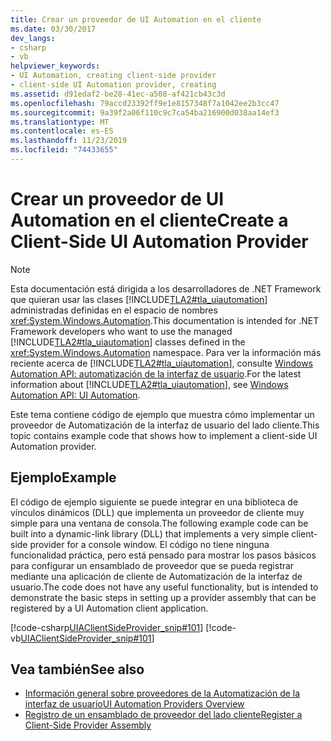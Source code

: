 ```yaml
---
title: Crear un proveedor de UI Automation en el cliente
ms.date: 03/30/2017
dev_langs:
- csharp
- vb
helpviewer_keywords:
- UI Automation, creating client-side provider
- client-side UI Automation provider, creating
ms.assetid: d91edaf2-be28-41ec-a508-af421cb43c3d
ms.openlocfilehash: 79accd23392ff9e1e8157348f7a1042ee2b3cc47
ms.sourcegitcommit: 9a39f2a06f110c9c7ca54ba216900d038aa14ef3
ms.translationtype: MT
ms.contentlocale: es-ES
ms.lasthandoff: 11/23/2019
ms.locfileid: "74433655"
---
```

# <a name="create-a-client-side-ui-automation-provider"></a><span data-ttu-id="1ef1f-102">Crear un proveedor de UI Automation en el cliente</span><span class="sxs-lookup"><span data-stu-id="1ef1f-102">Create a Client-Side UI Automation Provider</span></span>
> [!NOTE]
> <span data-ttu-id="1ef1f-103">Esta documentación está dirigida a los desarrolladores de .NET Framework que quieran usar las clases [!INCLUDE[TLA2#tla_uiautomation](../../../includes/tla2sharptla-uiautomation-md.md)] administradas definidas en el espacio de nombres <xref:System.Windows.Automation>.</span><span class="sxs-lookup"><span data-stu-id="1ef1f-103">This documentation is intended for .NET Framework developers who want to use the managed [!INCLUDE[TLA2#tla_uiautomation](../../../includes/tla2sharptla-uiautomation-md.md)] classes defined in the <xref:System.Windows.Automation> namespace.</span></span> <span data-ttu-id="1ef1f-104">Para ver la información más reciente acerca de [!INCLUDE[TLA2#tla_uiautomation](../../../includes/tla2sharptla-uiautomation-md.md)], consulte [Windows Automation API: automatización de la interfaz de usuario](/windows/win32/winauto/entry-uiauto-win32).</span><span class="sxs-lookup"><span data-stu-id="1ef1f-104">For the latest information about [!INCLUDE[TLA2#tla_uiautomation](../../../includes/tla2sharptla-uiautomation-md.md)], see [Windows Automation API: UI Automation](/windows/win32/winauto/entry-uiauto-win32).</span></span>  
  
 <span data-ttu-id="1ef1f-105">Este tema contiene código de ejemplo que muestra cómo implementar un proveedor de Automatización de la interfaz de usuario del lado cliente.</span><span class="sxs-lookup"><span data-stu-id="1ef1f-105">This topic contains example code that shows how to implement a client-side UI Automation provider.</span></span>  
  
## <a name="example"></a><span data-ttu-id="1ef1f-106">Ejemplo</span><span class="sxs-lookup"><span data-stu-id="1ef1f-106">Example</span></span>  
 <span data-ttu-id="1ef1f-107">El código de ejemplo siguiente se puede integrar en una biblioteca de vínculos dinámicos (DLL) que implementa un proveedor de cliente muy simple para una ventana de consola.</span><span class="sxs-lookup"><span data-stu-id="1ef1f-107">The following example code can be built into a dynamic-link library (DLL) that implements a very simple client-side provider for a console window.</span></span> <span data-ttu-id="1ef1f-108">El código no tiene ninguna funcionalidad práctica, pero está pensado para mostrar los pasos básicos para configurar un ensamblado de proveedor que se pueda registrar mediante una aplicación de cliente de Automatización de la interfaz de usuario.</span><span class="sxs-lookup"><span data-stu-id="1ef1f-108">The code does not have any useful functionality, but is intended to demonstrate the basic steps in setting up a provider assembly that can be registered by a UI Automation client application.</span></span>  
  
 [!code-csharp[UIAClientSideProvider_snip#101](../../../samples/snippets/csharp/VS_Snippets_Wpf/UIAClientSideProvider_snip/CSharp/CSProviderProgram.cs#101)]
 [!code-vb[UIAClientSideProvider_snip#101](../../../samples/snippets/visualbasic/VS_Snippets_Wpf/UIAClientSideProvider_snip/visualbasic/csproviderprogram.vb#101)]  
  
## <a name="see-also"></a><span data-ttu-id="1ef1f-109">Vea también</span><span class="sxs-lookup"><span data-stu-id="1ef1f-109">See also</span></span>

- [<span data-ttu-id="1ef1f-110">Información general sobre proveedores de la Automatización de la interfaz de usuario</span><span class="sxs-lookup"><span data-stu-id="1ef1f-110">UI Automation Providers Overview</span></span>](ui-automation-providers-overview.md)
- [<span data-ttu-id="1ef1f-111">Registro de un ensamblado de proveedor del lado cliente</span><span class="sxs-lookup"><span data-stu-id="1ef1f-111">Register a Client-Side Provider Assembly</span></span>](register-a-client-side-provider-assembly.md)

